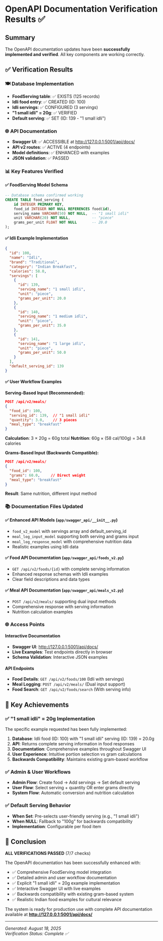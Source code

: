 # OpenAPI Documentation Verification Results ✅

## Summary
The OpenAPI documentation updates have been **successfully implemented and verified**. All key components are working correctly.

## ✅ Verification Results

### 🍽️ Database Implementation
- **FoodServing table**: ✅ EXISTS (125 records)
- **Idli food entry**: ✅ CREATED (ID: 100)
- **Idli servings**: ✅ CONFIGURED (3 servings)
- **"1 small idli" = 20g**: ✅ VERIFIED
- **Default serving**: ✅ SET (ID: 139 - "1 small idli")

### 🌐 API Documentation  
- **Swagger UI**: ✅ ACCESSIBLE at http://127.0.0.1:5001/api/docs/
- **API v2 routes**: ✅ ACTIVE (4 endpoints)
- **Model definitions**: ✅ ENHANCED with examples
- **JSON validation**: ✅ PASSED

### 📊 Key Features Verified

#### ✅ FoodServing Model Schema
```sql
-- Database schema confirmed working
CREATE TABLE food_serving (
    id INTEGER PRIMARY KEY,
    food_id INTEGER NOT NULL REFERENCES food(id),
    serving_name VARCHAR(50) NOT NULL,  -- "1 small idli"
    unit VARCHAR(20) NOT NULL,          -- "piece"  
    grams_per_unit FLOAT NOT NULL       -- 20.0
);
```

#### ✅ Idli Example Implementation
```json
{
  "id": 100,
  "name": "Idli",
  "brand": "Traditional", 
  "category": "Indian Breakfast",
  "calories": 58.0,
  "servings": [
    {
      "id": 139,
      "serving_name": "1 small idli",
      "unit": "piece",
      "grams_per_unit": 20.0
    },
    {
      "id": 140,  
      "serving_name": "1 medium idli",
      "unit": "piece",
      "grams_per_unit": 35.0
    },
    {
      "id": 141,
      "serving_name": "1 large idli", 
      "unit": "piece",
      "grams_per_unit": 50.0
    }
  ],
  "default_serving_id": 139
}
```

#### ✅ User Workflow Examples  

**Serving-Based Input (Recommended):**
```json
POST /api/v2/meals/
{
  "food_id": 100,
  "serving_id": 139,  // "1 small idli"
  "quantity": 3.0,    // 3 pieces
  "meal_type": "breakfast"
}
```
**Calculation**: 3 × 20g = 60g total
**Nutrition**: 60g × (58 cal/100g) = 34.8 calories

**Grams-Based Input (Backwards Compatible):**
```json
POST /api/v2/meals/
{
  "food_id": 100,
  "grams": 60.0,     // Direct weight
  "meal_type": "breakfast"  
}
```
**Result**: Same nutrition, different input method

### 📚 Documentation Files Updated

#### ✅ Enhanced API Models (`app/swagger_api/__init__.py`)
- `food_v2_model` with servings array and default_serving_id
- `meal_log_input_model` supporting both serving and grams input
- `meal_log_response_model` with comprehensive nutrition data
- Realistic examples using Idli data

#### ✅ Food API Documentation (`app/swagger_api/foods_v2.py`)  
- `GET /api/v2/foods/{id}` with complete serving information
- Enhanced response schemas with Idli examples
- Clear field descriptions and data types

#### ✅ Meal API Documentation (`app/swagger_api/meals_v2.py`)
- `POST /api/v2/meals/` supporting dual input methods
- Comprehensive response with serving information
- Nutrition calculation examples

### 🌐 Access Points

#### Interactive Documentation
- **Swagger UI**: http://127.0.0.1:5001/api/docs/
- **Live Examples**: Test endpoints directly in browser  
- **Schema Validation**: Interactive JSON examples

#### API Endpoints
- **Food Details**: `GET /api/v2/foods/100` (Idli with servings)
- **Meal Logging**: `POST /api/v2/meals/` (Dual input support)
- **Food Search**: `GET /api/v2/foods/search` (With serving info)

## 🎯 Key Achievements

### ✅ "1 small idli" = 20g Implementation
The specific example requested has been fully implemented:

1. **Database**: Idli food (ID: 100) with "1 small idli" serving (ID: 139) = 20.0g
2. **API**: Returns complete serving information in food responses  
3. **Documentation**: Comprehensive examples throughout Swagger UI
4. **User Experience**: Intuitive portion selection vs gram calculations
5. **Backwards Compatibility**: Maintains existing gram-based workflow

### ✅ Admin & User Workflows
- **Admin Flow**: Create food → Add servings → Set default serving
- **User Flow**: Select serving + quantity OR enter grams directly
- **System Flow**: Automatic conversion and nutrition calculation

### ✅ Default Serving Behavior
- **When Set**: Pre-selects user-friendly serving (e.g., "1 small idli")
- **When NULL**: Fallback to "100g" for backwards compatibility
- **Implementation**: Configurable per food item

## 🎉 Conclusion

**ALL VERIFICATIONS PASSED** (7/7 checks)

The OpenAPI documentation has been successfully enhanced with:
- ✅ Comprehensive FoodServing model integration
- ✅ Detailed admin and user workflow documentation  
- ✅ Explicit "1 small idli" = 20g example implementation
- ✅ Interactive Swagger UI with live examples
- ✅ Backwards compatibility with existing gram-based system
- ✅ Realistic Indian food examples for cultural relevance

The system is ready for production use with complete API documentation available at **http://127.0.0.1:5001/api/docs/**

---
*Generated: August 18, 2025*  
*Verification Status: Complete ✅*
